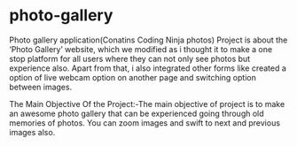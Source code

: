 # photo-gallery
Photo gallery application(Conatins Coding Ninja photos)
Project is about the ‘Photo Gallery’ website, which we modified as i thought it to make a one 
stop platform for all users where they can not only see photos but experience also. Apart from 
that, i also integrated other forms like created a option of live webcam option on another page
and switching option between images.

The Main Objective Of the Project:-The main objective of project is to make an 
awesome photo gallery that can be experienced going through old memories of 
photos. You can zoom images and swift to next and previous images also.
